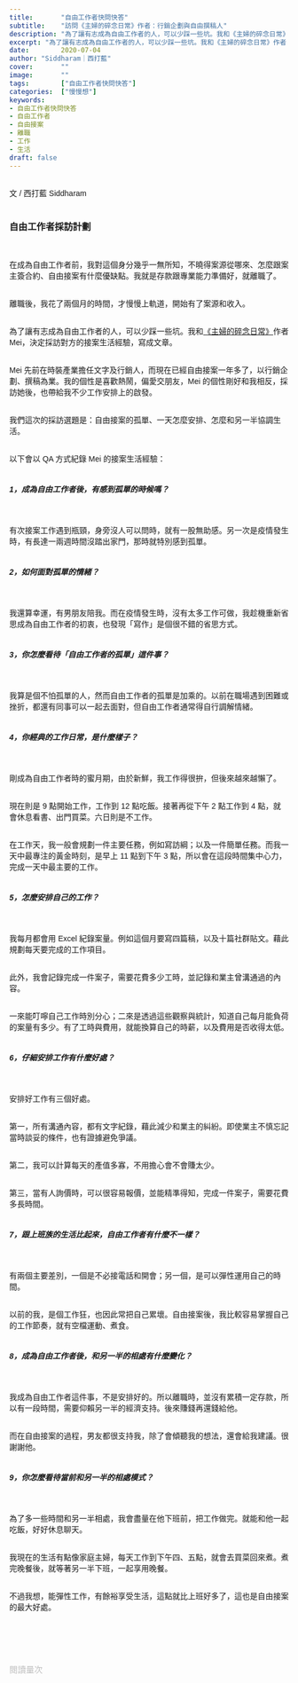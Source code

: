 ```yaml
---
title:       "自由工作者快問快答"
subtitle:    "訪問《主婦的碎念日常》作者：行銷企劃與自由撰稿人"
description: "為了讓有志成為自由工作者的人，可以少踩一些坑。我和《主婦的碎念日常》作者 Mei，決定採訪對方的接案生活經驗，寫成文章..."
excerpt: "為了讓有志成為自由工作者的人，可以少踩一些坑。我和《主婦的碎念日常》作者 Mei，決定採訪對方的接案生活經驗，寫成文章..."
date:        2020-07-04
author: "Siddharam｜西打藍"
cover:       ""
image:       ""
tags:        ["自由工作者快問快答"]
categories:  ["慢慢想"]
keywords:
- 自由工作者快問快答
- 自由工作者
- 自由接案
- 離職
- 工作
- 生活
draft: false
---
```


<article style="font-family: 'Noto Sans TC', '微軟正黑體', sans-serif; font-weight: 300;">

<br>文 / 西打藍 Siddharam<br><br>

<h3 class="article-h1-color">自由工作者採訪計劃</h3><br>

在成為自由工作者前，我對這個身分幾乎一無所知，不曉得案源從哪來、怎麼跟案主簽合約、自由接案有什麼優缺點。我就是存款跟專業能力準備好，就離職了。<br><br>

離職後，我花了兩個月的時間，才慢慢上軌道，開始有了案源和收入。<br><br>

為了讓有志成為自由工作者的人，可以少踩一些坑。我和<a href="https://murmuring.idv.tw/" target="_blank">《主婦的碎念日常》</a>作者 Mei，決定採訪對方的接案生活經驗，寫成文章。<br><br>

Mei 先前在時裝產業擔任文字及行銷人，而現在已經自由接案一年多了，以行銷企劃、撰稿為業。我的個性是喜歡熱鬧，偏愛交朋友，Mei 的個性剛好和我相反，採訪她後，也帶給我不少工作安排上的啟發。<br><br>

我們這次的採訪選題是：自由接案的孤單、一天怎麼安排、怎麼和另一半協調生活。<br><br>

以下會以 QA 方式紀錄 Mei 的接案生活經驗：<br><br>

<h5 class="article-h1-color">1，成為自由工作者後，有感到孤單的時候嗎？</h5><br>

有次接案工作遇到瓶頸，身旁沒人可以問時，就有一股無助感。另一次是疫情發生時，有長達一兩週時間沒踏出家門，那時就特別感到孤單。<br><br>


<h5 class="article-h1-color">2，如何面對孤單的情緒？</h5><br>

我還算幸運，有男朋友陪我。而在疫情發生時，沒有太多工作可做，我趁機重新省思成為自由工作者的初衷，也發現「寫作」是個很不錯的省思方式。<br><br>


<h5 class="article-h1-color">3，你怎麼看待「自由工作者的孤單」這件事？</h5><br>

我算是個不怕孤單的人，然而自由工作者的孤單是加乘的。以前在職場遇到困難或挫折，都還有同事可以一起去面對，但自由工作者通常得自行調解情緒。<br><br>

<h5 class="article-h1-color">4，你經典的工作日常，是什麼樣子？</h5><br>

剛成為自由工作者時的蜜月期，由於新鮮，我工作得很拚，但後來越來越懶了。<br><br>

現在則是 9 點開始工作，工作到 12 點吃飯。接著再從下午 2 點工作到 4 點，就會休息看書、出門買菜。六日則是不工作。<br><br>

在工作天，我一般會規劃一件主要任務，例如寫訪綱；以及一件簡單任務。而我一天中最專注的黃金時刻，是早上 11 點到下午 3 點，所以會在這段時間集中心力，完成一天中最主要的工作。<br><br>


<h5 class="article-h1-color">5，怎麼安排自己的工作？</h5><br>

我每月都會用 Excel 紀錄案量。例如這個月要寫四篇稿，以及十篇社群貼文。藉此規劃每天要完成的工作項目。<br><br>

此外，我會記錄完成一件案子，需要花費多少工時，並記錄和業主曾溝通過的內容。<br><br>

一來能叮嚀自己工作時別分心；二來是透過這些觀察與統計，知道自己每月能負荷的案量有多少。有了工時與費用，就能換算自己的時薪，以及費用是否收得太低。<br><br>


<h5 class="article-h1-color">6，仔細安排工作有什麼好處？</h5><br>

安排好工作有三個好處。<br><br>

第一，所有溝通內容，都有文字紀錄，藉此減少和業主的糾紛。即使業主不慎忘記當時談妥的條件，也有證據避免爭議。<br><br>

第二，我可以計算每天的產值多寡，不用擔心會不會賺太少。<br><br>

第三，當有人詢價時，可以很容易報價，並能精準得知，完成一件案子，需要花費多長時間。<br><br>


<h5 class="article-h1-color">7，跟上班族的生活比起來，自由工作者有什麼不一樣？</h5><br>

有兩個主要差別，一個是不必接電話和開會；另一個，是可以彈性運用自己的時間。<br><br>

以前的我，是個工作狂，也因此常把自己累壞。自由接案後，我比較容易掌握自己的工作節奏，就有空檔運動、煮食。<br><br>


<h5 class="article-h1-color">8，成為自由工作者後，和另一半的相處有什麼變化？</h5><br>

我成為自由工作者這件事，不是安排好的。所以離職時，並沒有累積一定存款，所以有一段時間，需要仰賴另一半的經濟支持。後來賺錢再還錢給他。<br><br>

而在自由接案的過程，男友都很支持我，除了會傾聽我的想法，還會給我建議。很謝謝他。<br><br>


<h5 class="article-h1-color">9，你怎麼看待當前和另一半的相處模式？</h5><br>

為了多一些時間和另一半相處，我會盡量在他下班前，把工作做完。就能和他一起吃飯，好好休息聊天。<br><br>

我現在的生活有點像家庭主婦，每天工作到下午四、五點，就會去買菜回來煮。煮完晚餐後，就等著另一半下班，一起享用晚餐。<br><br>

不過我想，能彈性工作，有餘裕享受生活，這點就比上班好多了，這也是自由接案的最大好處。<br><br>



<br><br><br>

</article>

<div style="color: #bfbfbf; font-size: 15px;" id="busuanzi_container_page_pv">
  閱讀量<span id="busuanzi_value_page_pv"></span>次
</div>

<script src="../../js/post.js"></script>




